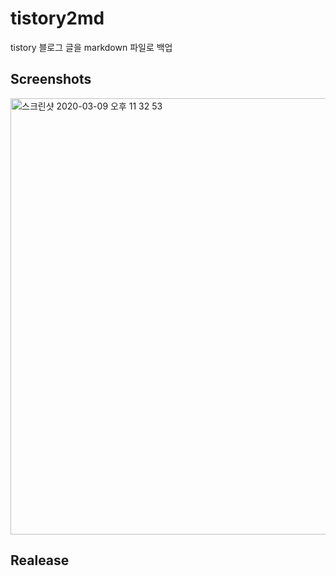 # tistory2md
tistory 블로그 글을 markdown 파일로 백업

## Screenshots
<div>
<img width="698" alt="스크린샷 2020-03-09 오후 11 32 53" src="https://user-images.githubusercontent.com/21357649/76227109-224cd880-6262-11ea-8bc3-5553cb7db81f.png">
</div>

## Realease
